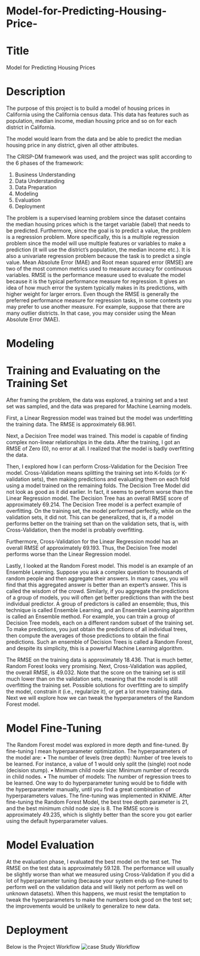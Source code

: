 # Model-for-Predicting-Housing-Price-

# Title 
Model for Predicting Housing Prices


# Description
The purpose of this project is to build a model of housing prices in California using the California census data. This data has features such as population, median income, median housing price and so on for each district in California.

The model would learn from the data and be able to predict the median housing price in any district, given all other attributes.

The CRISP-DM framework was used, and the project was split according to the 6 phases of the framework:  
1. Business Understanding
2. Data Understanding
3. Data Preparation
4. Modeling 
5. Evaluation
6. Deployment

The problem is a supervised learning problem since the dataset contains the median housing prices which is the target variable (label) that needs to be predicted. Furthermore, since the goal is to predict a value, the problem is a regression problem. More specifically, this is a multiple regression problem since the model will use multiple features or variables to make a prediction (it will use the district’s population, the median income etc.). It is also a univariate regression problem because the task is to predict a single value.
Mean Absolute Error (MAE) and Root mean squared error (RMSE) are two of the most common metrics used to measure accuracy for continuous variables. RMSE is the performance measure used to evaluate the model because it is the typical performance measure for regression. It gives an idea of how much error the system typically makes in its predictions, with higher weight for larger errors. 
Even though the RMSE is generally the preferred performance measure for regression tasks, in some contexts you may prefer to use another measure. For example, suppose that there are many outlier districts. In that case, you may consider using the Mean Absolute Error (MAE). 

# Modeling
# Training and Evaluating on the Training Set
After framing the problem, the data was explored, a training set and a test set was sampled, and the data was prepared for Machine Learning models.

First, a Linear Regression model was trained but the model was underfitting the training data. The RMSE is approximately 68.961.

Next, a Decision Tree model was trained. This model is capable of finding complex non-linear relationships in the data. After the training, I got an RMSE of Zero (0), no error at all.  I realized that the model is badly overfitting the data. 

Then, I explored how I can perform Cross-Validation for the Decision Tree model. Cross-Validation means splitting the training set into K-folds (or K-validation sets), then making predictions and evaluating them on each fold using a model trained on the remaining folds. The Decision Tree Model did not look as good as it did earlier. In fact, it seems to perform worse than the Linear Regression model. The Decision Tree has an overall RMSE score of approximately 69.214. The Decision Tree model is a perfect example of overfitting. On the training set, the model performed perfectly, while on the validation sets, it did not. This can be generalized, that is, if a model performs better on the training set than on the validation sets, that is, with Cross-Validation, then the model is probably overfitting.

Furthermore, Cross-Validation for the Linear Regression model has an overall RMSE of approximately 69.193. Thus, the Decision Tree model performs worse than the Linear Regression model.  

Lastly, I looked at the Random Forest model. This model is an example of an Ensemble Learning. Suppose you ask a complex question to thousands of random people and then aggregate their answers. In many cases, you will find that this aggregated answer is better than an expert’s answer. This is called the wisdom of the crowd. Similarly, if you aggregate the predictions of a group of models, you will often get better predictions than with the best individual predictor. A group of predictors is called an ensemble; thus, this technique is called Ensemble Learning, and an Ensemble Learning algorithm is called an Ensemble method.
For example, you can train a group of Decision Tree models, each on a different random subset of the training set. To make predictions, you just obtain the predictions of all individual trees, then compute the averages of those predictions to obtain the final predictions. Such an ensemble of Decision Trees is called a Random Forest, and despite its simplicity, this is a powerful Machine Learning algorithm.

The RMSE on the training data is approximately 18.436. That is much better, Random Forest looks very promising. Next, Cross-Validation was applied, the overall RMSE, is 49.032. Note that the score on the training set is still much lower than on the validation sets, meaning that the model is still overfitting the training set.
Possible solutions for overfitting are to simplify the model, constrain it (i.e., regularize it), or get a lot more training data. Next we will explore how we can tweak the hyperparameters of the Random Forest model.   

# Model Fine-Tuning
The Random Forest model was explored in more depth and fine-tuned. By fine-tuning I mean hyperparameter optimization. The hyperparameters of the model are: 
•	The number of levels (tree depth): Number of tree levels to be learned. For instance, a value of 1 would only split the (single) root node (decision stump). 
•	Minimum child node size: Minimum number of records in child nodes. 
•	The number of models: The number of regression trees to be learned.
One way to do hyperparameter tuning would be to fiddle with the hyperparameter manually, until you find a great combination of hyperparameters values. The fine-tuning was implemented in KNIME. After fine-tuning the Random Forest Model, the best tree depth parameter is 21, and the best minimum child node size is 8. The RMSE score is approximately 49.235, which is slightly better than the score you got earlier using the default hyperparameter values. 

# Model Evaluation
At the evaluation phase, I evaluated the best model on the test set. The RMSE on the test data is approximately 59.128. The performance will usually be slightly worse than what we measured using Cross-Validation if you did a lot of hyperparameter tuning (because your system ends up fine-tuned to perform well on the validation data and will likely not perform as well on unknown datasets). When this happens, we must resist the temptation to tweak the hyperparameters to make the numbers look good on the test set; the improvements would be unlikely to generalize to new data.
 
# Deployment 
Below is the Project Workflow
 ![case Study Workflow](https://user-images.githubusercontent.com/25030435/166711347-0bd51d22-17bb-4f30-afee-ce7b83f9c51e.PNG)
